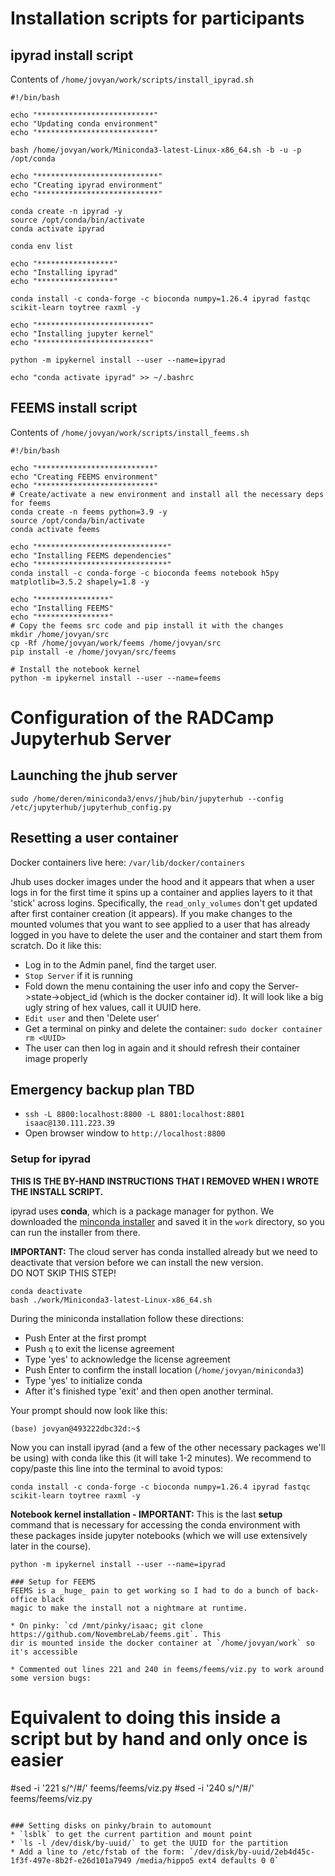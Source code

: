 # Installation scripts for participants

## ipyrad install script
Contents of `/home/jovyan/work/scripts/install_ipyrad.sh`
```
#!/bin/bash

echo "**************************"
echo "Updating conda environment"
echo "**************************"

bash /home/jovyan/work/Miniconda3-latest-Linux-x86_64.sh -b -u -p /opt/conda

echo "***************************"
echo "Creating ipyrad environment"
echo "***************************"

conda create -n ipyrad -y
source /opt/conda/bin/activate
conda activate ipyrad

conda env list

echo "*****************"
echo "Installing ipyrad"
echo "*****************"

conda install -c conda-forge -c bioconda numpy=1.26.4 ipyrad fastqc scikit-learn toytree raxml -y

echo "*************************"
echo "Installing jupyter kernel"
echo "*************************"

python -m ipykernel install --user --name=ipyrad

echo "conda activate ipyrad" >> ~/.bashrc
```

## FEEMS install script
Contents of `/home/jovyan/work/scripts/install_feems.sh`
```
#!/bin/bash

echo "**************************"
echo "Creating FEEMS environment"
echo "**************************"
# Create/activate a new environment and install all the necessary deps for feems
conda create -n feems python=3.9 -y
source /opt/conda/bin/activate
conda activate feems

echo "*****************************"
echo "Installing FEEMS dependencies"
echo "*****************************"
conda install -c conda-forge -c bioconda feems notebook h5py matplotlib=3.5.2 shapely=1.8 -y

echo "****************"
echo "Installing FEEMS"
echo "****************"
# Copy the feems src code and pip install it with the changes
mkdir /home/jovyan/src
cp -Rf /home/jovyan/work/feems /home/jovyan/src
pip install -e /home/jovyan/src/feems

# Install the notebook kernel
python -m ipykernel install --user --name=feems
```

# Configuration of the RADCamp Jupyterhub Server

## Launching the jhub server
`sudo /home/deren/miniconda3/envs/jhub/bin/jupyterhub --config /etc/jupyterhub/jupyterhub_config.py`

## Resetting a user container

Docker containers live here: `/var/lib/docker/containers`

Jhub uses docker images under the hood and it appears that when a user logs in for the first time it
spins up a container and applies layers to it that 'stick' across logins. Specifically, the `read_only_volumes`
don't get updated after first container creation (it appears). If you make changes to the mounted volumes
that you want to see applied to a user that has already logged in you have to delete the user and the
container and start them from scratch. Do it like this:

* Log in to the Admin panel, find the target user.
* `Stop Server` if it is running
* Fold down the menu containing the user info and copy the Server->state->object_id (which is the 
docker container id). It will look like a big ugly string of hex values, call it UUID here.
* `Edit user` and then 'Delete user'
* Get a terminal on pinky and delete the container: `sudo docker container rm <UUID>`
* The user can then log in again and it should refresh their container image properly

## Emergency backup plan **TBD**
* `ssh -L 8800:localhost:8800 -L 8801:localhost:8801 isaac@130.111.223.39`
* Open browser window to `http://localhost:8800`

### Setup for ipyrad

**THIS IS THE BY-HAND INSTRUCTIONS THAT I REMOVED WHEN I WROTE THE INSTALL SCRIPT.**

ipyrad uses **conda**, which is a package manager for python. We downloaded
the [minconda installer](https://docs.anaconda.com/miniconda/miniconda-other-installer-links/)
and saved it in the `work` directory, so you can run the installer from there.

**IMPORTANT:** The cloud server has conda installed already but we need to deactivate
that version before we can install the new version.   
DO NOT SKIP THIS STEP!

```
conda deactivate
bash ./work/Miniconda3-latest-Linux-x86_64.sh
```

During the miniconda installation follow these directions:
* Push Enter at the first prompt
* Push `q` to exit the license agreement
* Type 'yes' to acknowledge the license agreement
* Push Enter to confirm the install location (`/home/jovyan/miniconda3`)
* Type 'yes' to initialize conda
* After it's finished type 'exit' and then open another terminal.

Your prompt  should now look like this:

```
(base) jovyan@493222dbc32d:~$
```

Now you can install ipyrad (and a few of the other necessary packages we'll be using)
with conda like this (it will take 1-2 minutes). We recommend to copy/paste this line
into the terminal to avoid typos:
```
conda install -c conda-forge -c bioconda numpy=1.26.4 ipyrad fastqc scikit-learn toytree raxml -y
```

**Notebook kernel installation - IMPORTANT:** This is the last **setup** command
that is necessary for accessing the conda environment with these packages inside
jupyter notebooks (which we will use extensively later in the course).
```
python -m ipykernel install --user --name=ipyrad

### Setup for FEEMS
FEEMS is a _huge_ pain to get working so I had to do a bunch of back-office black
magic to make the install not a nightmare at runtime.

* On pinky: `cd /mnt/pinky/isaac; git clone https://github.com/NovembreLab/feems.git`. This
dir is mounted inside the docker container at `/home/jovyan/work` so it's accessible

* Commented out lines 221 and 240 in feems/feems/viz.py to work around some version bugs:
```
# Equivalent to doing this inside a script but by hand and only once is easier
#sed -i '221 s/^/#/' feems/feems/viz.py
#sed -i '240 s/^/#/' feems/feems/viz.py
```

### Setting disks on pinky/brain to automount
* `lsblk` to get the current partition and mount point
* `ls -l /dev/disk/by-uuid/` to get the UUID for the partition
* Add a line to /etc/fstab of the form: `/dev/disk/by-uuid/2eb4d45c-1f3f-497e-8b2f-e26d101a7949 /media/hippo5 ext4 defaults 0 0`
